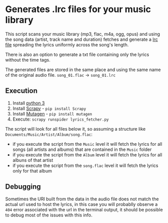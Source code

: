 # Generates .lrc files for your music library
This script scans your music library (mp3, flac, m4a, ogg, opus) and using the song data (artist, track name and duration) fetches and generate a [lrc file](https://en.wikipedia.org/wiki/LRC_(file_format)) spreading the lyrics uniformly across the song's length.

There is also an option to generate a txt file containing only the lyrics without the time tags.

The generated files are stored in the same place and using the same name of the original audio file.
`song_01.flac` -> `song_01.lrc`

## Execution
1. Install [python 3](https://www.python.org/downloads/)
2. Install [Scrapy](https://scrapy.org/) - `pip install Scrapy`
3. Install [Mutagen](https://mutagen.readthedocs.io/en/latest/) - `pip install mutagen`
4. Execute: `scrapy runspider lyrics_fetcher.py`

The script will look for all files below it, so assuming a structure like `Documents/Music/Artist/Album/song.flac`:
 - if you execute the script from the `Music` level it will fetch the lyrics for all songs (all artists and albums) that are contained in the `Music` folder
 - if you execute the script from the `Album` level it will fetch the lyrics for all albuns of that artist
 - if you execute the script from the `song.flac` level it will fetch the lyrics only for that album

## Debugging
Sometimes the URl built from the data in the audio file does not match the actual url used to host the lyrics, in this case you will probablly observe a `404` error associated with the url in the terminal output, it should be possible to debug most of the issues with this info.
